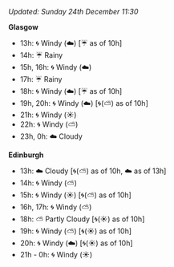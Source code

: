 *Updated: Sunday 24th December 11:30*

**Glasgow**

* 13h: :cyclone: Windy (:cloud:) [:umbrella: as of 10h]
* 14h: :umbrella: Rainy
* 15h, 16h: :cyclone: Windy (:cloud:)
* 17h: :umbrella: Rainy
* 18h: :cyclone: Windy (:cloud:) [:umbrella: as of 10h]
* 19h, 20h: :cyclone: Windy (:cloud:) [:cyclone:(:partly_sunny:) as of 10h]
* 21h: :cyclone: Windy (:sunny:)
* 22h: :cyclone: Windy (:partly_sunny:)
* 23h, 0h: :cloud: Cloudy

**Edinburgh**

* 13h: :cloud: Cloudy [:cyclone:(:partly_sunny:) as of 10h, :cloud: as of 13h]
* 14h: :cyclone: Windy (:partly_sunny:)
* 15h: :cyclone: Windy (:sunny:) [:cyclone:(:partly_sunny:) as of 10h]
* 16h, 17h: :cyclone: Windy (:partly_sunny:)
* 18h: :partly_sunny: Partly Cloudy [:cyclone:(:sunny:) as of 10h]
* 19h: :cyclone: Windy (:partly_sunny:) [:cyclone:(:sunny:) as of 10h]
* 20h: :cyclone: Windy (:cloud:) [:cyclone:(:sunny:) as of 10h]
* 21h - 0h: :cyclone: Windy (:sunny:)
